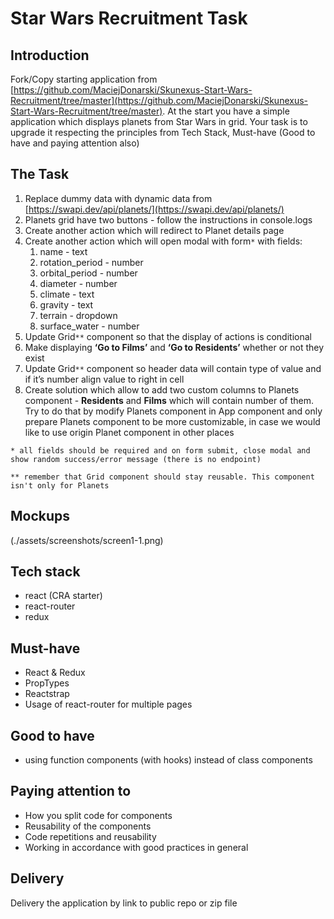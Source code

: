 # Star Wars Recruitment Task

## Introduction

Fork/Copy starting application from [https://github.com/MaciejDonarski/Skunexus-Start-Wars-Recruitment/tree/master](https://github.com/MaciejDonarski/Skunexus-Start-Wars-Recruitment/tree/master).
At the start you have a simple application which displays planets from Star Wars in grid. Your task is to upgrade it respecting the principles from Tech Stack, Must-have (Good to have and paying attention also)

## The Task

1. Replace dummy data with dynamic data from [https://swapi.dev/api/planets/](https://swapi.dev/api/planets/)
1. Planets grid have two buttons - follow the instructions in console.logs
1. Create another action which will redirect to Planet details page
1. Create another action which will open modal with form`*` with fields:
   1. name - text
   1. rotation_period - number
   1. orbital_period - number
   1. diameter - number
   1. climate - text
   1. gravity - text
   1. terrain - dropdown
   1. surface_water - number
1. Update Grid`**` component so that the display of actions is conditional
1. Make displaying **‘Go to Films’** and **‘Go to Residents’** whether or not they exist
1. Update Grid`**` component so header data will contain type of value and if it’s number align value to right in cell
1. Create solution which allow to add two custom columns to Planets component - **Residents** and **Films** which will contain number of them. Try to do that by modify Planets component in App component and only prepare Planets component to be more customizable, in case we would like to use origin Planet component in other places

`* all fields should be required and on form submit, close modal and show random success/error message (there is no endpoint)`

`** remember that Grid component should stay reusable. This component isn't only for Planets`

## Mockups

(./assets/screenshots/screen1-1.png)

## Tech stack

- react (CRA starter)
- react-router
- redux

## Must-have

- React & Redux
- PropTypes
- Reactstrap
- Usage of react-router for multiple pages

## Good to have

- using function components (with hooks) instead of class components

## Paying attention to

- How you split code for components
- Reusability of the components
- Code repetitions and reusability
- Working in accordance with good practices in general

## Delivery

Delivery the application by link to public repo or zip file
